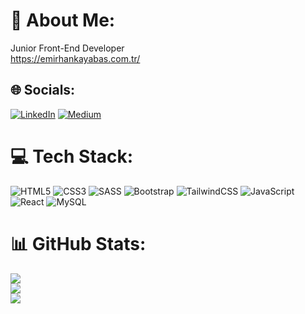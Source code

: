 # 💫 About Me:
Junior Front-End Developer<br>https://emirhankayabas.com.tr/


## 🌐 Socials:
[![LinkedIn](https://img.shields.io/badge/LinkedIn-%230077B5.svg?logo=linkedin&logoColor=white)](https://linkedin.com/in/emirhan-kayabas) [![Medium](https://img.shields.io/badge/Medium-12100E?logo=medium&logoColor=white)](https://medium.com/@emirhankayabas) 

# 💻 Tech Stack:
![HTML5](https://img.shields.io/badge/html5-%23E34F26.svg?style=for-the-badge&logo=html5&logoColor=white) ![CSS3](https://img.shields.io/badge/css3-%231572B6.svg?style=for-the-badge&logo=css3&logoColor=white) ![SASS](https://img.shields.io/badge/SASS-hotpink.svg?style=for-the-badge&logo=SASS&logoColor=white) ![Bootstrap](https://img.shields.io/badge/bootstrap-%238511FA.svg?style=for-the-badge&logo=bootstrap&logoColor=white) ![TailwindCSS](https://img.shields.io/badge/tailwindcss-%2338B2AC.svg?style=for-the-badge&logo=tailwind-css&logoColor=white) ![JavaScript](https://img.shields.io/badge/javascript-%23323330.svg?style=for-the-badge&logo=javascript&logoColor=%23F7DF1E) ![React](https://img.shields.io/badge/react-%2320232a.svg?style=for-the-badge&logo=react&logoColor=%2361DAFB) ![MySQL](https://img.shields.io/badge/mysql-%2300000f.svg?style=for-the-badge&logo=mysql&logoColor=white)
# 📊 GitHub Stats:
![](https://github-readme-stats.vercel.app/api?username=emirhankayabas&theme=dark&hide_border=false&include_all_commits=false&count_private=false)<br/>
![](https://github-readme-streak-stats.herokuapp.com/?user=emirhankayabas&theme=dark&hide_border=false)<br/>
![](https://github-readme-stats.vercel.app/api/top-langs/?username=emirhankayabas&theme=dark&hide_border=false&include_all_commits=false&count_private=false&layout=compact)
